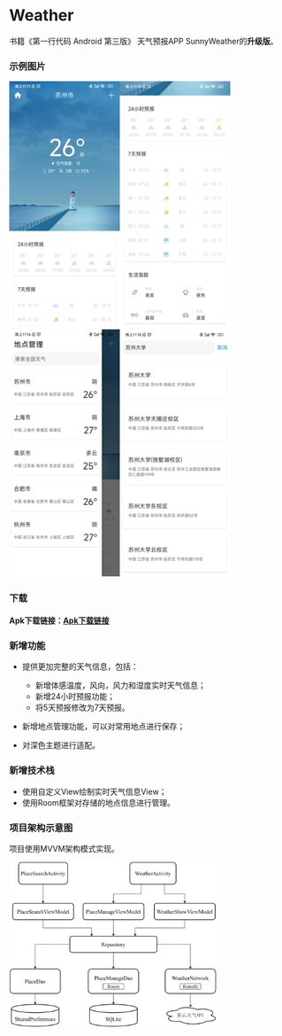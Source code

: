 # Weather

书籍《第一行代码 Android 第三版》 天气预报APP  SunnyWeather的**升级版**。

### 示例图片

<p align="left">
   <img src=".\images\1.jpg" style="width:200px;" /><img src=".\images\2.jpg" style="width:200px;" /><img src=".\images\3.jpg" style="width:200px;" /><img src=".\images\4.jpg" style="width:200px;" />
</p>


### 下载

#### Apk下载链接：[Apk下载链接](https://github.com/linhao1998/Weather/releases/download/1.0.0/app-release.apk)

### 新增功能

- 提供更加完整的天气信息，包括：
  - 新增体感温度，风向，风力和湿度实时天气信息；
  - 新增24小时预报功能；
  - 将5天预报修改为7天预报。

- 新增地点管理功能，可以对常用地点进行保存；
- 对深色主题进行适配。

### 新增技术栈

- 使用自定义View绘制实时天气信息View；
- 使用Room框架对存储的地点信息进行管理。

### 项目架构示意图

项目使用MVVM架构模式实现。

<img src=".\images\weather_architecture.png" style="width:75%"/>